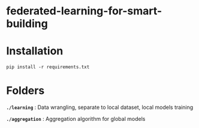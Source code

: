 # federated-learning-for-smart-building



# Installation



```shell
pip install -r requirements.txt
```



# Folders



**`./learning`** : Data wrangling, separate to local dataset, local models training

**`./aggregation`** : Aggregation algorithm for global models
